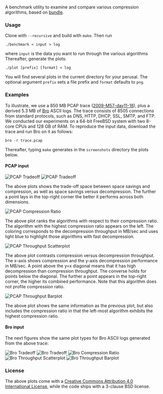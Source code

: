 A benchmark utility to examine and compare various compression algorithms,
based on [bundle](https://github.com/r-lyeh/bundle).

### Usage

Clone with `--recursive` and build with `make`. Then run

    ./benchmark < input > log

where `input` is the data you want to run through the various algorithms
Thereafter, generate the plots:

    ./plot [prefix] [format] < log

You will find several plots in the current directory for your perusal. The
optional argument `prefix` sets a file prefix and `format` defaults to `png`.

### Examples

To illustrate, we use a 850 MB PCAP trace ([2009-M57-day11-18][M57]), plus a
derived 5.3 MB of [Bro](https://www.bro.org) ASCII logs. The trace consists of
8505 connections from standard protocols, such as DNS, HTTP, DHCP, SSL, SMTP,
and FTP. We conducted our experiments on a 64-bit FreeBSD system with two
8-core CPUs and 128 GB of RAM. To reproduce the input data, download the trace
and run Bro on it as follows:

    bro -r trace.pcap

Thereafter, typing `make` generates in the `screenshots` directory the plots
below.

#### PCAP input

![PCAP Tradeoff](screenshots/pcap-tradeoff-comp.png)
![PCAP Tradeoff](screenshots/pcap-tradeoff-decomp.png)

The above plots shows the trade-off space between space savings and
compression, as well as space savings versus decompression. The further a point
lays in the top-right corner the better it performs across both dimensions.

![PCAP Compression Ratio](screenshots/pcap-compression-ratio-decomp.png)

The above plot ranks the algorithms with respect to their compression ratio.
The algorithm with the highest compression ratio appears on the left. The
coloring corresponds to the decompression throughput in MB/sec and uses
light blue to highlight those algorithms with fast decompression.

![PCAP Throughput Scatterplot](screenshots/pcap-throughput-scatter.png)

The above plot contrasts compression versus decompression throughput. The
x-axis shows compression and the y-axis decompression performance in MB/sec. A
point above the y=x diagonal means that it has high decompression than
compression throughput. The converse holds for points below the diagonal. The
further a point appears in the top-right corner, the higher its combined
performance. Note that this algorithm does not profile compression ratio.

![PCAP Throughput Barplot](screenshots/pcap-throughput-bars-ratio.png)

The above plot shows the same information as the previous plot, but also
includes the compression ratio in that the left-most algorithm exhibits the
highest compression ratio.

#### Bro input

The next figures show the same plot types for Bro ASCII logs generated from the
above trace:

![Bro Tradeoff](screenshots/bro-tradeoff-comp.png)
![Bro Tradeoff](screenshots/bro-tradeoff-decomp.png)
![Bro Compression Ratio](screenshots/bro-compression-ratio-decomp.png)
![Bro Throughput Scatterplot](screenshots/bro-throughput-scatter.png)
![Bro Throughput Barplot](screenshots/bro-throughput-bars-decomp.png)

### License

The above plots come with a [Creative Commons Attribution 4.0 International
License](http://creativecommons.org/licenses/by/4.0/), while the code ships
with a 3-clause BSD license.

[M57]: http://digitalcorpora.org/corpora/scenarios/m57-patents-scenario

